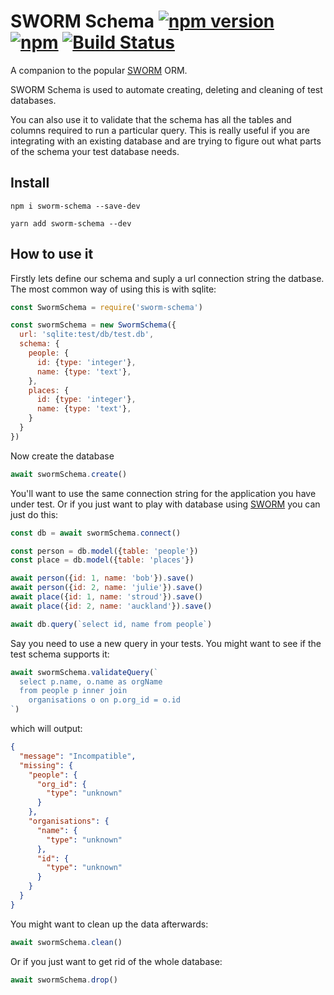 # SWORM Schema [![npm version](https://img.shields.io/npm/v/sworm-schema.svg)](https://www.npmjs.com/package/sworm-schema) [![npm](https://img.shields.io/npm/dm/sworm-schema.svg)](https://www.npmjs.com/package/sworm-schema) [![Build Status](https://travis-ci.org/featurist/sworm-schema.svg?branch=master)](https://travis-ci.org/featurist/sworm-schema)

A companion to the popular [SWORM](https://github.com/featurist/sworm) ORM.

SWORM Schema is used to automate creating, deleting and cleaning of test databases.

You can also use it to validate that the schema has all the tables and columns required to run a particular query. This is really useful if you are integrating with an existing database and are trying to figure out what parts of the schema your test database needs.

## Install

  `npm i sworm-schema --save-dev`

  `yarn add sworm-schema --dev`

## How to use it

Firstly lets define our schema and suply a url connection string the datbase.
The most common way of using this is with sqlite:

```js
const SwormSchema = require('sworm-schema')

const swormSchema = new SwormSchema({
  url: 'sqlite:test/db/test.db',
  schema: {
    people: {
      id: {type: 'integer'},
      name: {type: 'text'},
    },
    places: {
      id: {type: 'integer'},
      name: {type: 'text'},
    }
  }
})
```

Now create the database

```js
await swormSchema.create()
```

You'll want to use the same connection string for the application you have under test.
Or if you just want to play with database using [SWORM](https://github.com/featurist/sworm) you can just do this:

```js
const db = await swormSchema.connect()

const person = db.model({table: 'people'})
const place = db.model({table: 'places'})

await person({id: 1, name: 'bob'}).save()
await person({id: 2, name: 'julie'}).save()
await place({id: 1, name: 'stroud'}).save()
await place({id: 2, name: 'auckland'}).save()

await db.query(`select id, name from people`)
```

Say you need to use a new query in your tests. You might want to see if the test schema supports it:
```js
await swormSchema.validateQuery(`
  select p.name, o.name as orgName
  from people p inner join
    organisations o on p.org_id = o.id
`)
```

which will output:

```json
{
  "message": "Incompatible",
  "missing": {
    "people": {
      "org_id": {
        "type": "unknown"
      }
    },
    "organisations": {
      "name": {
        "type": "unknown"
      },
      "id": {
        "type": "unknown"
      }
    }
  }
}
```


You might want to clean up the data afterwards:

```js
await swormSchema.clean()
```

Or if you just want to get rid of the whole database:

```js
await swormSchema.drop()
```
